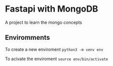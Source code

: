 # Fastapi with MongoDB

A project to learn the mongo concepts

## Enviromments
To create a new enviroment
```python3 -m venv env```

To acivate the enviroment
```source env/bin/activate```
